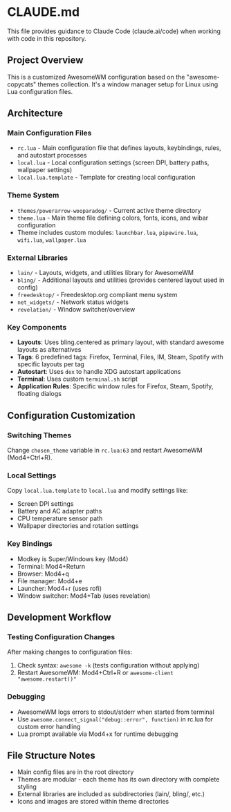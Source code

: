 # CLAUDE.md

This file provides guidance to Claude Code (claude.ai/code) when working with code in this repository.

## Project Overview

This is a customized AwesomeWM configuration based on the "awesome-copycats" themes collection. It's a window manager setup for Linux using Lua configuration files.

## Architecture

### Main Configuration Files
- `rc.lua` - Main configuration file that defines layouts, keybindings, rules, and autostart processes
- `local.lua` - Local configuration settings (screen DPI, battery paths, wallpaper settings)  
- `local.lua.template` - Template for creating local configuration

### Theme System
- `themes/powerarrow-wooparadog/` - Current active theme directory
- `theme.lua` - Main theme file defining colors, fonts, icons, and wibar configuration
- Theme includes custom modules: `launchbar.lua`, `pipewire.lua`, `wifi.lua`, `wallpaper.lua`

### External Libraries
- `lain/` - Layouts, widgets, and utilities library for AwesomeWM
- `bling/` - Additional layouts and utilities (provides centered layout used in config)
- `freedesktop/` - Freedesktop.org compliant menu system
- `net_widgets/` - Network status widgets
- `revelation/` - Window switcher/overview

### Key Components
- **Layouts**: Uses bling.centered as primary layout, with standard awesome layouts as alternatives
- **Tags**: 6 predefined tags: Firefox, Terminal, Files, IM, Steam, Spotify with specific layouts per tag
- **Autostart**: Uses `dex` to handle XDG autostart applications
- **Terminal**: Uses custom `terminal.sh` script
- **Application Rules**: Specific window rules for Firefox, Steam, Spotify, floating dialogs

## Configuration Customization

### Switching Themes
Change `chosen_theme` variable in `rc.lua:63` and restart AwesomeWM (Mod4+Ctrl+R).

### Local Settings
Copy `local.lua.template` to `local.lua` and modify settings like:
- Screen DPI settings
- Battery and AC adapter paths
- CPU temperature sensor path  
- Wallpaper directories and rotation settings

### Key Bindings
- Modkey is Super/Windows key (Mod4)
- Terminal: Mod4+Return
- Browser: Mod4+q  
- File manager: Mod4+e
- Launcher: Mod4+r (uses rofi)
- Window switcher: Mod4+Tab (uses revelation)

## Development Workflow

### Testing Configuration Changes
After making changes to configuration files:
1. Check syntax: `awesome -k` (tests configuration without applying)
2. Restart AwesomeWM: Mod4+Ctrl+R or `awesome-client "awesome.restart()"`

### Debugging
- AwesomeWM logs errors to stdout/stderr when started from terminal
- Use `awesome.connect_signal("debug::error", function)` in rc.lua for custom error handling
- Lua prompt available via Mod4+x for runtime debugging

## File Structure Notes
- Main config files are in the root directory
- Themes are modular - each theme has its own directory with complete styling
- External libraries are included as subdirectories (lain/, bling/, etc.)
- Icons and images are stored within theme directories